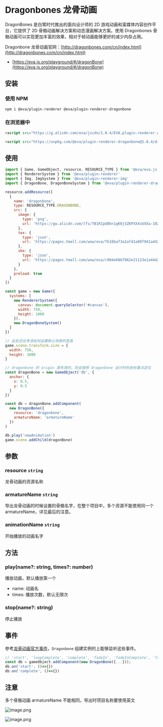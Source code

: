 # Dragonbones 龙骨动画

DragonBones 是白鹭时代推出的面向设计师的 2D 游戏动画和富媒体内容创作平台，它提供了 2D 骨骼动画解决方案和动态漫画解决方案。使用 Dragonbones 骨骼动画可以实现更加丰富的效果，相对于帧动画能够更好的减少内存占用。

Dragonbone 龙骨动画官网：[http://dragonbones.com/cn/index.html](http://dragonbones.com/cn/index.html)

- [https://eva.js.org/playground/#/dragonBone](https://eva.js.org/playground/#/dragonBone)

## 安装

### 使用 NPM
```bash
npm i @eva/plugin-renderer @eva/plugin-renderer-dragonbone
```

### 在浏览器中
```html
<script src="https://g.alicdn.com/eva/jscdn/1.0.4/EVA.plugin.renderer.dragonbone.min.js"></script>

<script src="https://unpkg.com/@eva/plugin-renderer-dragonbone@1.0.4/dist/EVA.plugin.renderer.dragonbone.min.js"></script>
```

## 使用

```js
import { Game, GameObject, resource, RESOURCE_TYPE } from '@eva/eva.js'
import { RendererSystem } from '@eva/plugin-renderer'
import { Img, ImgSystem } from '@eva/plugin-renderer-img'
import { DragonBone, DragonBoneSystem } from '@eva/plugin-renderer-dragonbone'

resource.addResource([
  {
    name: 'dragonbone',
    type: RESOURCE_TYPE.DRAGONBONE,
    src: {
      image: {
        type: 'png',
        url: 'https://gw.alicdn.com/tfs/TB1RIpUBhn1gK0jSZKPXXXvUXXa-1024-1024.png'
      },
      tex: {
        type: 'json',
        url: 'https://pages.tmall.com/wow/eva/fb18baf3a1af41a88f9d1a4426d47832.json'
      },
      ske: {
        type: 'json',
        url: 'https://pages.tmall.com/wow/eva/c904e6867062e21123e1a44d2be2a0bf.json'
      }
    },
    preload: true
  }
])

const game = new Game({
  systems: [
    new RendererSystem({
      canvas: document.querySelector('#canvas'),
      width: 750,
      height: 1000
    }),
    new DragonBoneSystem()
  ]
})

// 此处还在考虑如何设置默认场景的宽高
game.scene.transform.size = {
  width: 750,
  height: 1000
}

// dragonbone 的 origin 是失效的，将会按照 dragonbone 设计时的坐标重点定位
const dragonBone = new GameObject('db', {
  anchor: {
    x: 0.5,
    y: 0.5
  }
})

const db = dragonBone.addComponent(
  new DragonBone({
    resource: 'dragonbone',
    armatureName: 'armatureName'
  })
)

db.play('newAnimation')
game.scene.addChild(dragonBone)
```

## 参数

### resource `string` 

龙骨动画的资源名称

### armatureName `string` 

导出龙骨动画的时候设置的骨骼名字，在整个项目中，多个资源不能使用同一个 armatureName，详见最后的注意。

### animationName `string` 

开始播放的动画名字

## 方法

### play(name?: string, times?: number)

播放动画，默认播放第一个

- name: 动画名
- times: 播放次数，默认无限次

### stop(name?: string)

停止播放

## 事件

参考[龙骨动画官方事件](http://developer.egret.com/cn/apidoc/index/name/dragonBones.EventObject)，`Dragonbone` 组建实例的上能够监听这些事件。

```js
// 'start', 'loopComplete', 'complete', 'fadeIn', 'fadeInComplete', 'fadeOut', 'fadeOutComplete','frameEvent', 'soundEvent'
const db = gameObject.addComponent(new DragonBone({...}));
db.on('start', ()=>{})
db.on('complete', ()=>{})
```

## 注意

多个骨骼动画 armatureName 不能相同，导出时项目名称要使用英文

![image.png](https://gw.alicdn.com/imgextra/i1/O1CN01MwG7Zi1xPHLbANb8E_!!6000000006435-2-tps-764-404.png)

![image.png](https://gw.alicdn.com/imgextra/i3/O1CN019co6ry1JQ7RaVAZFa_!!6000000001022-2-tps-2080-1480.png)

<br/>
<br/>
<br/>
<br/>
<br/>
